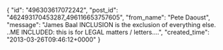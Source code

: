  {
   "id": "496303617072242",
   "post_id": "462493170453287_496116653757605",
   "from_name": "Pete Daoust",
   "message": "James Baal INCLUSION is the exclusion of everything else. ..ME INCLUDED: this is for LEGAL matters / letters....",
   "created_time": "2013-03-26T09:46:12+0000"
 }
